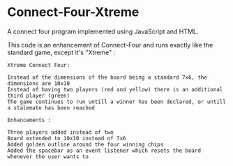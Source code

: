 # Connect-Four-Xtreme

A connect four program implemented using JavaScript and HTML.

This code is an enhancement of Connect-Four and runs exactly like the standard game, except it's "Xtreme" :

    Xtreme Connect Four:
    
    Instead of the dimensions of the board being a standard 7x6, the dimensions are 10x10
    Instead of having two players (red and yellow) there is an additional third player (green)
    The game continues to run untill a winner has been declared, or untill a stalemate has been reached
    
    Enhancements :
    
    Three players added instead of two
    Board extended to 10x10 instead of 7x6
    Added golden outline around the four winning chips
    Added the spacebar as an event listener which resets the board whenever the user wants to
  
